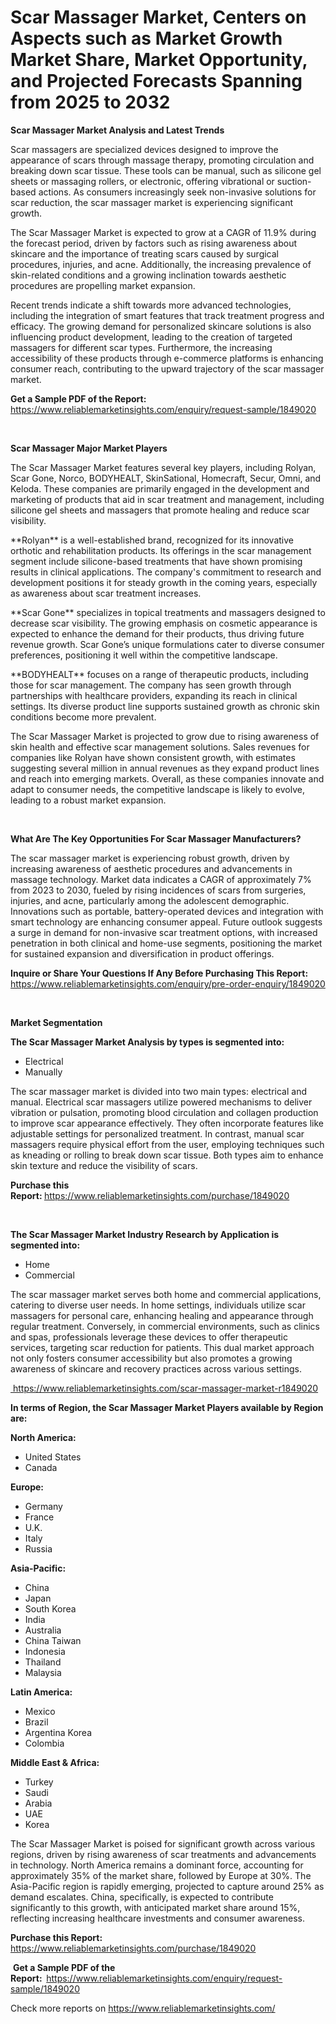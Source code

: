 <p><h1>Scar Massager Market, Centers on Aspects such as Market Growth Market Share, Market Opportunity, and Projected Forecasts Spanning from 2025 to 2032</h1></p><p><strong>Scar Massager Market Analysis and Latest Trends</strong></p>
<p><p>Scar massagers are specialized devices designed to improve the appearance of scars through massage therapy, promoting circulation and breaking down scar tissue. These tools can be manual, such as silicone gel sheets or massaging rollers, or electronic, offering vibrational or suction-based actions. As consumers increasingly seek non-invasive solutions for scar reduction, the scar massager market is experiencing significant growth.</p><p>The Scar Massager Market is expected to grow at a CAGR of 11.9% during the forecast period, driven by factors such as rising awareness about skincare and the importance of treating scars caused by surgical procedures, injuries, and acne. Additionally, the increasing prevalence of skin-related conditions and a growing inclination towards aesthetic procedures are propelling market expansion.</p><p>Recent trends indicate a shift towards more advanced technologies, including the integration of smart features that track treatment progress and efficacy. The growing demand for personalized skincare solutions is also influencing product development, leading to the creation of targeted massagers for different scar types. Furthermore, the increasing accessibility of these products through e-commerce platforms is enhancing consumer reach, contributing to the upward trajectory of the scar massager market.</p></p>
<p><strong>Get a Sample PDF of the Report:&nbsp;</strong> <a href="https://www.reliablemarketinsights.com/enquiry/request-sample/1849020?utm_campaign=2538&utm_medium=2&utm_source=Github&utm_content=ia&utm_term=05042025&utm_id=scar-massager">https://www.reliablemarketinsights.com/enquiry/request-sample/1849020</a></p>
<p>&nbsp;</p>
<p><strong>Scar Massager Major Market Players</strong></p>
<p><p>The Scar Massager Market features several key players, including Rolyan, Scar Gone, Norco, BODYHEALT, SkinSational, Homecraft, Secur, Omni, and Keloda. These companies are primarily engaged in the development and marketing of products that aid in scar treatment and management, including silicone gel sheets and massagers that promote healing and reduce scar visibility.</p><p>**Rolyan** is a well-established brand, recognized for its innovative orthotic and rehabilitation products. Its offerings in the scar management segment include silicone-based treatments that have shown promising results in clinical applications. The company's commitment to research and development positions it for steady growth in the coming years, especially as awareness about scar treatment increases.</p><p>**Scar Gone** specializes in topical treatments and massagers designed to decrease scar visibility. The growing emphasis on cosmetic appearance is expected to enhance the demand for their products, thus driving future revenue growth. Scar Gone’s unique formulations cater to diverse consumer preferences, positioning it well within the competitive landscape.</p><p>**BODYHEALT** focuses on a range of therapeutic products, including those for scar management. The company has seen growth through partnerships with healthcare providers, expanding its reach in clinical settings. Its diverse product line supports sustained growth as chronic skin conditions become more prevalent.</p><p>The Scar Massager Market is projected to grow due to rising awareness of skin health and effective scar management solutions. Sales revenues for companies like Rolyan have shown consistent growth, with estimates suggesting several million in annual revenues as they expand product lines and reach into emerging markets. Overall, as these companies innovate and adapt to consumer needs, the competitive landscape is likely to evolve, leading to a robust market expansion.</p></p>
<p>&nbsp;</p>
<p><strong>What Are The Key Opportunities For Scar Massager Manufacturers?</strong></p>
<p><p>The scar massager market is experiencing robust growth, driven by increasing awareness of aesthetic procedures and advancements in massage technology. Market data indicates a CAGR of approximately 7% from 2023 to 2030, fueled by rising incidences of scars from surgeries, injuries, and acne, particularly among the adolescent demographic. Innovations such as portable, battery-operated devices and integration with smart technology are enhancing consumer appeal. Future outlook suggests a surge in demand for non-invasive scar treatment options, with increased penetration in both clinical and home-use segments, positioning the market for sustained expansion and diversification in product offerings.</p></p>
<p><strong>Inquire or Share Your Questions If Any Before Purchasing This Report:</strong> <a href="https://www.reliablemarketinsights.com/enquiry/pre-order-enquiry/1849020?utm_campaign=2538&utm_medium=2&utm_source=Github&utm_content=ia&utm_term=05042025&utm_id=scar-massager">https://www.reliablemarketinsights.com/enquiry/pre-order-enquiry/1849020</a></p>
<p>&nbsp;</p>
<p><strong>Market Segmentation</strong></p>
<p><strong>The Scar Massager Market Analysis by types is segmented into:</strong></p>
<p><ul><li>Electrical</li><li>Manually</li></ul></p>
<p><p>The scar massager market is divided into two main types: electrical and manual. Electrical scar massagers utilize powered mechanisms to deliver vibration or pulsation, promoting blood circulation and collagen production to improve scar appearance effectively. They often incorporate features like adjustable settings for personalized treatment. In contrast, manual scar massagers require physical effort from the user, employing techniques such as kneading or rolling to break down scar tissue. Both types aim to enhance skin texture and reduce the visibility of scars.</p></p>
<p><strong>Purchase this Report:&nbsp;</strong><a href="https://www.reliablemarketinsights.com/purchase/1849020?utm_campaign=2538&utm_medium=2&utm_source=Github&utm_content=ia&utm_term=05042025&utm_id=scar-massager">https://www.reliablemarketinsights.com/purchase/1849020</a></p>
<p>&nbsp;</p>
<p><strong>The Scar Massager Market Industry Research by Application is segmented into:</strong></p>
<p><ul><li>Home</li><li>Commercial</li></ul></p>
<p><p>The scar massager market serves both home and commercial applications, catering to diverse user needs. In home settings, individuals utilize scar massagers for personal care, enhancing healing and appearance through regular treatment. Conversely, in commercial environments, such as clinics and spas, professionals leverage these devices to offer therapeutic services, targeting scar reduction for patients. This dual market approach not only fosters consumer accessibility but also promotes a growing awareness of skincare and recovery practices across various settings.</p></p>
<p><a href="https://www.reliablemarketinsights.com/scar-massager-market-r1849020?utm_campaign=2538&utm_medium=2&utm_source=Github&utm_content=ia&utm_term=05042025&utm_id=scar-massager">&nbsp;https://www.reliablemarketinsights.com/scar-massager-market-r1849020</a></p>
<p><strong>In terms of Region, the Scar Massager Market Players available by Region are:</strong></p>
<p>
    <p> <strong> North America: </strong>
        <ul>
            <li>United States</li>
            <li>Canada</li>
        </ul>
        </p> 
    <p> <strong> Europe: </strong>
        <ul>
            <li>Germany</li>
            <li>France</li>
            <li>U.K.</li>
            <li>Italy</li>
            <li>Russia</li>
        </ul>
        </p> 
    <p> <strong> Asia-Pacific: </strong>
        <ul>
            <li>China</li>
            <li>Japan</li>
            <li>South Korea</li>
            <li>India</li>
            <li>Australia</li>
            <li>China Taiwan</li>
            <li>Indonesia</li>
            <li>Thailand</li>
            <li>Malaysia</li>
        </ul>
        </p> 
    <p> <strong> Latin America: </strong>
        <ul>
            <li>Mexico</li>
            <li>Brazil</li>
            <li>Argentina Korea</li>
            <li>Colombia</li>
        </ul>
        </p> 
    <p> <strong> Middle East & Africa: </strong>
        <ul>
            <li>Turkey</li>
            <li>Saudi</li>
            <li>Arabia</li>
            <li>UAE</li>
            <li>Korea</li>
        </ul>
    </p>
    </p>
<p><p>The Scar Massager Market is poised for significant growth across various regions, driven by rising awareness of scar treatments and advancements in technology. North America remains a dominant force, accounting for approximately 35% of the market share, followed by Europe at 30%. The Asia-Pacific region is rapidly emerging, projected to capture around 25% as demand escalates. China, specifically, is expected to contribute significantly to this growth, with anticipated market share around 15%, reflecting increasing healthcare investments and consumer awareness.</p></p>
<p><strong>Purchase this Report: </strong><a href="https://www.reliablemarketinsights.com/purchase/1849020?utm_campaign=2538&utm_medium=2&utm_source=Github&utm_content=ia&utm_term=05042025&utm_id=scar-massager">https://www.reliablemarketinsights.com/purchase/1849020</a></p>
<p>&nbsp;<strong>Get a Sample PDF of the Report:&nbsp;&nbsp;</strong><a href="https://www.reliablemarketinsights.com/enquiry/request-sample/1849020?utm_campaign=2538&utm_medium=2&utm_source=Github&utm_content=ia&utm_term=05042025&utm_id=scar-massager">https://www.reliablemarketinsights.com/enquiry/request-sample/1849020</a></p>
<p><strong></strong></p>
<p>Check more reports on <a href="https://www.reliablemarketinsights.com/?utm_campaign=2538&utm_medium=2&utm_source=Github&utm_content=ia&utm_term=05042025&utm_id=scar-massager">https://www.reliablemarketinsights.com/</a></p>